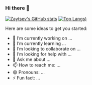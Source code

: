 ### Hi there 👋

[![Zaytsev's GitHub stats](https://github-readme-stats.vercel.app/api?username=zayts3v&count_private=true&theme=dark)](https://github.com/zayts3v/zayts3v)
[![Top Langs](https://github-readme-stats.vercel.app/api/top-langs/?username=zayts3v&layout=compact&theme=dark))](https://github.com/zayts3v/zayts3v)

Here are some ideas to get you started:
- 🔭 I’m currently working on ...
- 🌱 I’m currently learning ...
- 👯 I’m looking to collaborate on ...
- 🤔 I’m looking for help with ...
- 💬 Ask me about ...
- 📫 How to reach me: ...
- 😄 Pronouns: ...
- ⚡ Fun fact: ...

